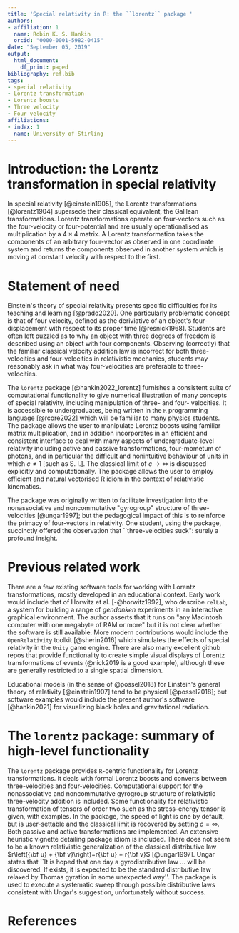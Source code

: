 ```yaml
---
title: 'Special relativity in R: the ``lorentz`` package '
authors:
- affiliation: 1
  name: Robin K. S. Hankin
  orcid: "0000-0001-5982-0415"
date: "September 05, 2019"
output:
  html_document:
    df_print: paged
bibliography: ref.bib
tags:
- special relativity
- Lorentz transformation
- Lorentz boosts
- Three velocity
- Four velocity
affiliations:
- index: 1
  name: University of Stirling
---
```


# Introduction: the Lorentz transformation in special relativity

In special relativity [@einstein1905], the Lorentz transformations
[@lorentz1904] supersede their classical equivalent, the Galilean
transformations.  Lorentz transformations operate on four-vectors such as the
four-velocity or four-potential and are usually operationalised as
multiplication by a $4\times 4$ matrix.  A Lorentz transformation takes the
components of an arbitrary four-vector as observed in one coordinate
system and returns the components observed in another system which is
moving at constant velocity with respect to the first.

# Statement of need

Einstein's theory of special relativity presents specific difficulties
for its teaching and learning [@prado2020].  One particularly
problematic concept is that of four velocity, defined as the
deriviative of an object's four-displacement with respect to its
proper time [@resnick1968].  Students are often left puzzled as to why
an object with three degrees of freedom is described using an object
with four components.  Observing (correctly) that the familiar
classical velocity addition law is incorrect for both three-velocities
and four-velocities in relativistic mechanics, students may reasonably
ask in what way four-velocities are preferable to three-velocities.

The `lorentz` package [@hankin2022_lorentz] furnishes a consistent
suite of computational functionality to give numerical illustration of
many concepts of special relativity, including manipulation of three-
and four- velocities.  It is accessible to undergraduates, being
written in the `R` programming language [@rcore2022] which will be
familiar to many physics students.  The package allows the user to
manipulate Lorentz boosts using familiar matrix multiplication, and in
addition incorporates in an efficient and consistent interface to deal
with many aspects of undergraduate-level relativity including active
and passive transformations, four-mometum of photons, and in particular the
difficult and nonintuitive behaviour of units in which $c\neq 1$ [such
as S. I.].  The classical limit of $c\longrightarrow\infty$ is discussed explicitly
and computationally.  The package allows the user to employ efficient
and natural vectorised R idiom in the context of relativistic
kinematics.

The package was originally written to facilitate investigation into
the nonassociative and noncommutative "gyrogroup" structure of
three-velocities [@ungar1997]; but the pedagogical impact of this is
to reinforce the primacy of four-vectors in relativity.  One student,
using the package, succinctly offered the observation that
``three-velocities suck": surely a profound insight.

# Previous related work

There are a few existing software tools for working with Lorentz
transformations, mostly developed in an educational context.  Early work
would include that of Horwitz et al. [-@horwitz1992], who describe
``relLab``, a system for building a range of *gendanken* experiments
in an interactive graphical environment.  The author asserts that it
runs on "any Macintosh computer with one megabyte of RAM or more" but
it is not clear whether the software is still available.  More modern
contributions would include the ``OpenRelativity`` toolkit
[@sherin2016] which simulates the effects of special relativity in the
``Unity`` game engine.  There are also many excellent github repos
that provide functionality to create simple visual displays of Lorentz
transformations of events (@nick2019 is a good example), although
these are generally restricted to a single spatial dimension.

Educational models (in the sense of @possel2018) for Einstein's
general theory of relativity [@einstein1907] tend to be physical
[@possel2018]; but software examples would include the present
author's software [@hankin2021] for visualizing black holes and
gravitational radiation.

# The ``lorentz`` package: summary of high-level functionality

The ``lorentz`` package provides ``R``-centric functionality for
Lorentz transformations.  It deals with formal Lorentz boosts and converts
between three-velocities and four-velocities.  Computational support
for the nonassociative and noncommutative gyrogroup structure of
relativistic three-velocity addition is included.  Some functionality
for relativistic transformation of tensors of order two such as the
stress-energy tensor is given, with examples.  In the package, the
speed of light is one by default, but is user-settable and the
classical limit is recovered by setting $c=\infty$.  Both passive and
active transformations are implemented.  An extensive heuristic vignette
detailing package idiom is included.  There does not seem to be a
known relativistic generalization of the classical distributive law
$r\left({\bf u} + {\bf v}\right)=r{\bf u} + r{\bf v}$ [@ungar1997].
Ungar states that ``It is hoped that one day a gyrodistributive law
$\ldots$ will be discovered.  If exists, it is expected to be the
standard distributive law relaxed by Thomas gyration in some
unexpected way''.  The package is used to execute a systematic sweep
through possible distributive laws consistent with Ungar's suggestion,
unfortunately without success.

# References

